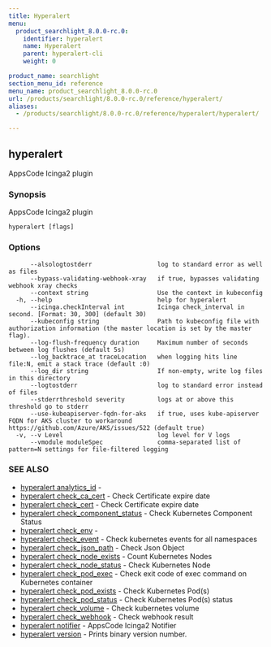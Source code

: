 ```yaml
---
title: Hyperalert
menu:
  product_searchlight_8.0.0-rc.0:
    identifier: hyperalert
    name: Hyperalert
    parent: hyperalert-cli
    weight: 0

product_name: searchlight
section_menu_id: reference
menu_name: product_searchlight_8.0.0-rc.0
url: /products/searchlight/8.0.0-rc.0/reference/hyperalert/
aliases:
  - /products/searchlight/8.0.0-rc.0/reference/hyperalert/hyperalert/

---
```

## hyperalert

AppsCode Icinga2 plugin

### Synopsis

AppsCode Icinga2 plugin

```
hyperalert [flags]
```

### Options

```
      --alsologtostderr                  log to standard error as well as files
      --bypass-validating-webhook-xray   if true, bypasses validating webhook xray checks
      --context string                   Use the context in kubeconfig
  -h, --help                             help for hyperalert
      --icinga.checkInterval int         Icinga check_interval in second. [Format: 30, 300] (default 30)
      --kubeconfig string                Path to kubeconfig file with authorization information (the master location is set by the master flag).
      --log-flush-frequency duration     Maximum number of seconds between log flushes (default 5s)
      --log_backtrace_at traceLocation   when logging hits line file:N, emit a stack trace (default :0)
      --log_dir string                   If non-empty, write log files in this directory
      --logtostderr                      log to standard error instead of files
      --stderrthreshold severity         logs at or above this threshold go to stderr
      --use-kubeapiserver-fqdn-for-aks   if true, uses kube-apiserver FQDN for AKS cluster to workaround https://github.com/Azure/AKS/issues/522 (default true)
  -v, --v Level                          log level for V logs
      --vmodule moduleSpec               comma-separated list of pattern=N settings for file-filtered logging
```

### SEE ALSO

* [hyperalert analytics_id](/docs/reference/hyperalert/hyperalert_analytics_id.md)	 - 
* [hyperalert check_ca_cert](/docs/reference/hyperalert/hyperalert_check_ca_cert.md)	 - Check Certificate expire date
* [hyperalert check_cert](/docs/reference/hyperalert/hyperalert_check_cert.md)	 - Check Certificate expire date
* [hyperalert check_component_status](/docs/reference/hyperalert/hyperalert_check_component_status.md)	 - Check Kubernetes Component Status
* [hyperalert check_env](/docs/reference/hyperalert/hyperalert_check_env.md)	 - 
* [hyperalert check_event](/docs/reference/hyperalert/hyperalert_check_event.md)	 - Check kubernetes events for all namespaces
* [hyperalert check_json_path](/docs/reference/hyperalert/hyperalert_check_json_path.md)	 - Check Json Object
* [hyperalert check_node_exists](/docs/reference/hyperalert/hyperalert_check_node_exists.md)	 - Count Kubernetes Nodes
* [hyperalert check_node_status](/docs/reference/hyperalert/hyperalert_check_node_status.md)	 - Check Kubernetes Node
* [hyperalert check_pod_exec](/docs/reference/hyperalert/hyperalert_check_pod_exec.md)	 - Check exit code of exec command on Kubernetes container
* [hyperalert check_pod_exists](/docs/reference/hyperalert/hyperalert_check_pod_exists.md)	 - Check Kubernetes Pod(s)
* [hyperalert check_pod_status](/docs/reference/hyperalert/hyperalert_check_pod_status.md)	 - Check Kubernetes Pod(s) status
* [hyperalert check_volume](/docs/reference/hyperalert/hyperalert_check_volume.md)	 - Check kubernetes volume
* [hyperalert check_webhook](/docs/reference/hyperalert/hyperalert_check_webhook.md)	 - Check webhook result
* [hyperalert notifier](/docs/reference/hyperalert/hyperalert_notifier.md)	 - AppsCode Icinga2 Notifier
* [hyperalert version](/docs/reference/hyperalert/hyperalert_version.md)	 - Prints binary version number.



